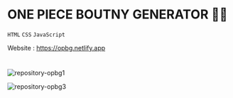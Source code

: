 # ONE PIECE BOUTNY GENERATOR 🏴‍☠️

`HTML` `CSS` `JavaScript`


Website : https://opbg.netlify.app
#
![repository-opbg1](https://user-images.githubusercontent.com/67828542/222185064-7ea512d2-db72-42c3-95d8-f955c42dab43.png)

![repository-opbg3](https://user-images.githubusercontent.com/67828542/222185714-1d9190a3-bc1e-46db-8cb0-3ba90e88062b.png)

